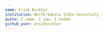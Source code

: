 ```yaml
---
name: Erick Bickler
institution: North Dakota State University
quote: I came, I saw, I coded.
github_user: erickbickler
---
```

